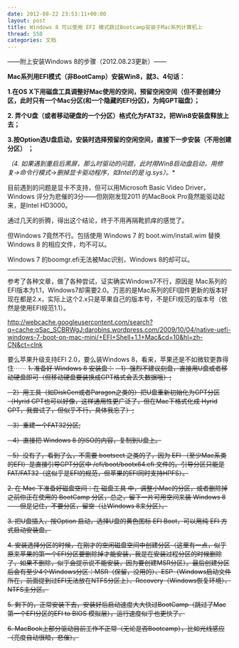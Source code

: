 ```yaml
---
date: 2012-08-22 23:53:11+00:00
layout: post
title: Windows 8 可以使用 EFI 模式跳过Bootcamp安装于Mac系列计算机上
thread: 558
categories: 文档
---
```


——附上安装Windows 8的步骤（2012.08.23更新）—— 

**Mac系列用EFI模式（非BootCamp）安装Win8，就3、4句话：**

**1.在OS X下用磁盘工具调整好Mac使用的空间，预留空闲空间（但不要创建分区，此时只有一个Mac分区(和一个隐藏的EFI分区)，为纯GPT磁盘）；**

**2. 弄个U盘（或者移动硬盘的一个分区）格式化为FAT32，把Win8安装盘释放上去；**

**3.按Option选U盘启动，安装时选择预留的空闲空间，直接下一步安装（不用创建分区） ；**

**（4. 如果遇到重启后黑屏，那么时驱动的问题，此时用Win8启动盘启动，用修复->命令行模式->删掉显卡驱动程序，如Intel的是 ig*.sys）。**

目前遇到的问题是显卡不支持，但可以用Microsoft Basic Video Driver，Windows 评分为悲催的3分——但刚刚发现2011 的MacBook Pro竟然能驱动起来，是Intel HD3000。

<!-- more -->

通过几天的折腾，得出这个结论，终于不用再隔靴抓痒的感觉了。

但Windows 7竟然不行。包括使用 Windows 7 的 boot.wim/install.wim 替换 Windows 8 的相应文件，均不可以。

Windows 7 的boomgr.efi无法被Mac识别，Windows 8的却可以。

____

参考了各种文章，做了各种尝试，证实确实Windows7不行，原因是 Mac系列的EFI版本为1.1，Windows7却需要2.0。万恶的是Mac系列的EFI固件更新的版本好现在都是2.x，实际上这个2.x只是苹果自己的版本号，不是EFI规范的版本号（依然是使用EFI规范1.1）。

http://webcache.googleusercontent.com/search?q=cache:qSac_SCBRWgJ:darobins.wordpress.com/2009/10/04/native-uefi-windows-7-boot-on-mac-mini/+EFI+Shell+1.1+Mac&cd=10&hl=zh-CN&ct=clnk

要么苹果升级支持EFI 2.0，要么装Windows 8，看来，苹果还是不如微软更靠得住⋯⋯
<del>1. 准备好 Windows 8 安装盘：</del>
<del>   1）强烈不建议刻盘，直接用U盘或者移动硬盘即可（但移动硬盘要装换成GPT格式会丢失数据哦）;</del>

<del>   2）用工具（如DiskGen或者Paragon之类的）把U盘重新初始化为GPT分区（Hyrid GPT也可以好像，这样通用性更广泛了，但在Mac下格式化成 Hyrid GPT，我尝试了，但似乎不行，具体我忘了）;</del>

<del>   3）重建一个FAT32分区;</del>

<del>   4）直接把 Windows 8 的ISO的内容，复制到U盘上。</del>

<del>   5）没有了，看到了么，不需要 bootsect 之类的了，因为 EFI （至少Mac系类的EFI）是直接引导GPT分区中 /efi/boot/bootx64.efi 文件的。引导分区只能是 FAT/FAT32（这似乎是EFI的规范，但苹果的EFI同时支持HPFS）。 </del>

<del>2. 在 Mac 下准备好磁盘空间：在 磁盘工具 中，调整小Mac的分区，或者删除掉之前你正在使用的 BootCamp 分区，总之，留下一片可用空间来装 Windows 8——但是记住，不要分区，留空（让Windows 8来分区）。</del>

<del>3. 把U盘插入，按Option 启动，选择U盘的黄色图标 EFI Boot，可以用纯 EFI 方式启动安装盘。</del>

<del>4. 安装选择分区的时候，在刚才的空闲磁盘空间中创建分区（这里有一点，似乎原来苹果的第一个EFI分区要删除掉才能安装，我是在安装过程分区的时候删除了，如果不删除，似乎会提示说不能安装，因为要创建MSR分区）。最后创建分区后会有至少4个Windows分区：MSR（保留，没用的）、ESP（Windows启动文件所在，前面提到过EFI无法放在NTFS分区上）、Recovery（Windows恢复环境）、NTFS主分区。</del>

<del>5. 剩下的，正常安装下去，安装好后启动速度大大快过BootCamp（跳过了Mac第一个EFI分区的EFI to BIOS 模拟层），运行速度似乎也更快了。</del>

<del>6. MacBook上部分驱动目前工作不正常（无论是否Bootcamp），比如光线感应（亮度自动很暗，悲催）。</del>
